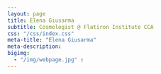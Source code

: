 ```yaml
---
layout: page
title: Elena Giusarma
subtitle: Cosmologist @ Flatiron Institute CCA
css: "/css/index.css"
meta-title: "Elena Giusarma"
meta-description: 
bigimg:
  - "/img/webpage.jpg" :
---
```

